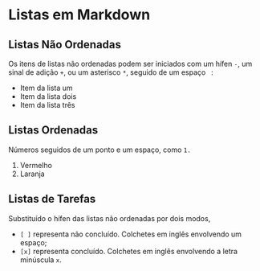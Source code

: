 # Listas em Markdown

## Listas Não Ordenadas

Os itens de listas não ordenadas podem ser iniciados com um hífen `-`, um sinal de adição `+`, ou um asterisco `*`, seguido de um espaço ` `:

- Item da lista um
- Item da lista dois
- Item da lista três

## Listas Ordenadas

Números seguidos de um ponto e um espaço, como `1. `

1. Vermelho
2. Laranja


## Listas de Tarefas

Substituído o hífen das listas não ordenadas por dois modos,

- `[ ]` representa não concluído. Colchetes em inglês envolvendo um espaço;
- `[x]` representa concluído. Colchetes em inglês envolvendo a letra minúscula `x`.

